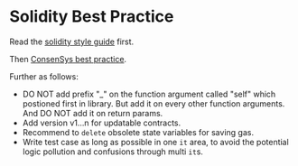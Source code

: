 # Solidity Best Practice

Read the [solidity style guide](http://solidity.readthedocs.io/en/latest/style-guide.html) first.

Then [ConsenSys best practice](https://github.com/ConsenSys/smart-contract-best-practices).

Further as follows:

* DO NOT add prefix "_" on the function argument called "self" which postioned first in library. But add it on every other function arguments. And DO NOT add it on return params.
* Add version v1…n for updatable contracts.
* Recommend to ```delete``` obsolete state variables for saving gas.
* Write test case as long as possible in one ```it``` area, to avoid the potential logic pollution and confusions through multi ```it```s.
